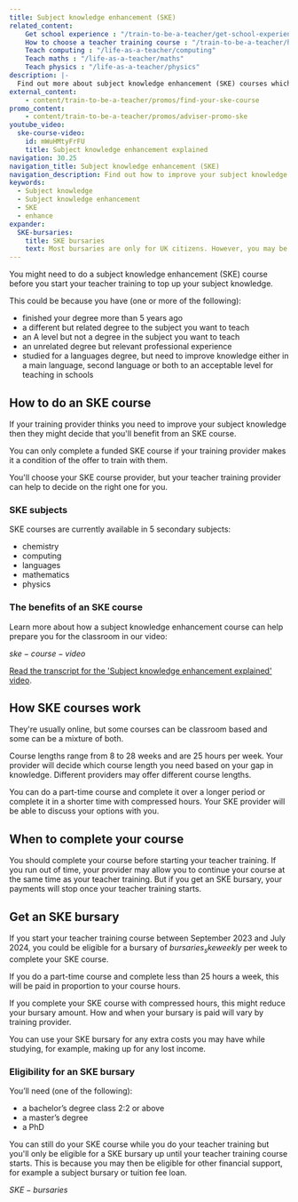 ```yaml
---
title: Subject knowledge enhancement (SKE)
related_content:
    Get school experience : "/train-to-be-a-teacher/get-school-experience"
    How to choose a teacher training course : "/train-to-be-a-teacher/how-to-choose-your-teacher-training-course"
    Teach computing : "/life-as-a-teacher/computing"
    Teach maths : "/life-as-a-teacher/maths"
    Teach physics : "/life-as-a-teacher/physics"
description: |-
  Find out more about subject knowledge enhancement (SKE) courses which will help you brush up your knowledge on the subject you want to teach.
external_content:
    - content/train-to-be-a-teacher/promos/find-your-ske-course
promo_content:
    - content/train-to-be-a-teacher/promos/adviser-promo-ske
youtube_video:
  ske-course-video:
    id: mWuHMtyFrFU
    title: Subject knowledge enhancement explained
navigation: 30.25
navigation_title: Subject knowledge enhancement (SKE)
navigation_description: Find out how to improve your subject knowledge with a subject knowledge enhancement course.
keywords:
  - Subject knowledge
  - Subject knowledge enhancement
  - SKE
  - enhance
expander:
  SKE-bursaries:
    title: SKE bursaries
    text: Most bursaries are only for UK citizens. However, you may be eligible for an SKE bursary if you're training to teach physics or languages.
---
```


You might need to do a subject knowledge enhancement (SKE) course before you start your teacher training to top up your subject knowledge.

This could be because you have (one or more of the following):

* finished your degree more than 5 years ago
* a different but related degree to the subject you want to teach
* an A level but not a degree in the subject you want to teach
* an unrelated degree but relevant professional experience
* studied for a languages degree, but need to improve knowledge either in a main language, second language or both to an acceptable level for teaching in schools

## How to do an SKE course

If your training provider thinks you need to improve your subject knowledge then they might decide that you'll benefit from an SKE course.

You can only complete a funded SKE course if your training provider makes it a condition of the offer to train with them.

You'll choose your SKE course provider, but your teacher training provider can help to decide on the right one for you.

### SKE subjects

SKE courses are currently available in 5 secondary subjects:

* chemistry
* computing
* languages
* mathematics
* physics

### The benefits of an SKE course

Learn more about how a subject knowledge enhancement course can help prepare you for the classroom in our video:

$ske-course-video$

 [Read the transcript for the 'Subject knowledge enhancement explained' video](/how-to-apply-for-teacher-training/ske-explained-transcript).

## How SKE courses work

They're usually online, but some courses can be classroom based and some can be a mixture of both.

Course lengths range from 8 to 28 weeks and are 25 hours per week. Your provider will decide which course length you need based on your gap in knowledge. Different providers may offer different course lengths.

You can do a part-time course and complete it over a longer period or complete it in a shorter time with compressed hours. Your SKE provider will be able to discuss your options with you.

## When to complete your course

You should complete your course before starting your teacher training. If you run out of time, your provider may allow you to continue your course at the same time as your teacher training. But if you get an SKE bursary, your payments will stop once your teacher training starts.

## Get an SKE bursary

If you start your teacher training course between September 2023 and July 2024, you could be eligible for a bursary of $bursaries_skeweekly$ per week to complete your SKE course.

If you do a part-time course and complete less than 25 hours a week, this will be paid in proportion to your course hours.

If you complete your SKE course with compressed hours, this might reduce your bursary amount. How and when your bursary is paid will vary by training provider.

You can use your SKE bursary for any extra costs you may have while studying, for example, making up for any lost income.

### Eligibility for an SKE bursary

You’ll need (one of the following):

* a bachelor’s degree class 2:2 or above
* a master’s degree
* a PhD

You can still do your SKE course while you do your teacher training but you'll only be eligible for a SKE bursary up until your teacher training course starts. This is because you may then be eligible for other financial support, for example a subject bursary or tuition fee loan.

$SKE-bursaries$
